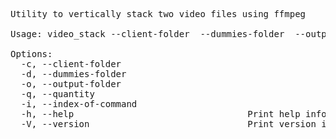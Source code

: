 <pre>
Utility to vertically stack two video files using ffmpeg

Usage: video_stack --client-folder <CLIENT_FOLDER> --dummies-folder <DUMMIES_FOLDER> --output-folder <OUTPUT_FOLDER> --quantity <QUANTITY> --index-of-command <INDEX_OF_COMMAND>

Options:
  -c, --client-folder <CLIENT_FOLDER>        
  -d, --dummies-folder <DUMMIES_FOLDER>      
  -o, --output-folder <OUTPUT_FOLDER>        
  -q, --quantity <QUANTITY>                  
  -i, --index-of-command <INDEX_OF_COMMAND>  
  -h, --help                                 Print help information
  -V, --version                              Print version information
</pre>
